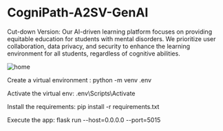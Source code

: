# CogniPath-A2SV-GenAI
Cut-down Version: Our AI-driven learning platform focuses on providing equitable education for students with mental disorders. We prioritize user collaboration, data privacy, and security to enhance the learning environment for all students, regardless of cognitive abilities.

![home](https://github.com/Me710/CogniPath-A2SV-GenAI/assets/80206931/f5e7e303-a099-4d65-a32c-b83da70dbde1)

Create a virtual environment :
python -m venv .env

Activate the virtual env:
.env\Scripts\Activate

Install the requirements:
pip install -r requirements.txt

Execute the app:
flask run --host=0.0.0.0 --port=5015
